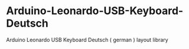 # Arduino-Leonardo-USB-Keyboard-Deutsch
Arduino Leonardo USB Keyboard Deutsch ( german ) layout library
